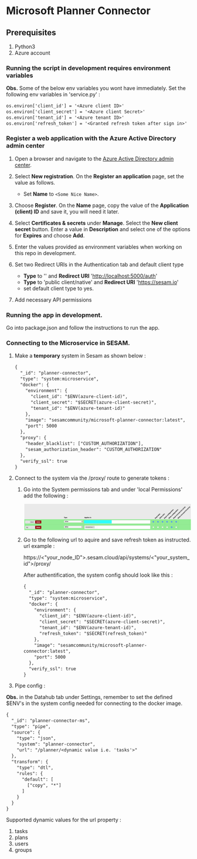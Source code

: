 # Microsoft Planner Connector

## Prerequisites

1. Python3
2. Azure account

### Running the script in development requires environment variables
**Obs.** Some of the below env variables you wont have immediately.
Set the following env variables in 'service.py' :

```
os.environ['client_id'] = '<Azure client ID>'
os.environ['client_secret'] = '<Azure client Secret>'
os.environ['tenant_id'] = '<Azure tenant ID>'
os.environ['refresh_token'] = '<Granted refresh token after sign in>'
```

### Register a web application with the Azure Active Directory admin center

1. Open a browser and navigate to the [Azure Active Directory admin center](https://aad.portal.azure.com).

2. Select **New registration**. On the **Register an application** page, set the value as follows.

    - Set **Name** to `<Some Nice Name>`.

3. Choose **Register**. On the **Name** page, copy the value of the **Application (client) ID** and save it, you will need it later.

4. Select **Certificates & secrets** under **Manage**. Select the **New client secret** button. Enter a value in **Description** and select one of the options for **Expires** and choose **Add**.

5. Enter the values provided as environment variables when working on this repo in development.

6. Set two Redirect URIs in the Authentication tab and default client type
      - **Type** to '<web>' and **Redirect URI** '<http://localhost:5000/auth>'
      - **Type** to 'public client/native' and **Redirect URI** '<https://sesam.io>'
      - set default client type to yes.
7. Add necessary API permissions

### Running the app in development.

Go into package.json and follow the instructions to run the app.

### Connecting to the Microservice in SESAM.

1. Make a **temporary** system in Sesam as shown below :
    ```
    {
      "_id": "planner-connector",
      "type": "system:microservice",
      "docker": {
        "environment": {
          "client_id": "$ENV(azure-client-id)",
          "client_secret": "$SECRET(azure-client-secret)",
          "tenant_id": "$ENV(azure-tenant-id)"
        },
        "image": "sesamcommunity/microsoft-planner-connector:latest",
        "port": 5000
      },
      "proxy": {
        "header_blacklist": ["CUSTOM_AUTHORIZATION"],
        "sesam_authorization_header": "CUSTOM_AUTHORIZATION"
      },
      "verify_ssl": true
    }
    ```

2. Connect to the system via the /proxy/ route to generate tokens :

    1. Go into the System permissions tab and under 'local Permissions' add the following :

        ![Permissions](Permissions.png)

    2. Go to the following url to aquire and save refresh token as instructed.
        url example :

        https://<"your_node_ID">.sesam.cloud/api/systems/<"your_system_id">/proxy/

        After authentification, the system config should look like this :
        ```
        {
          "_id": "planner-connector",
          "type": "system:microservice",
          "docker": {
            "environment": {
              "client_id": "$ENV(azure-client-id)",
              "client_secret": "$SECRET(azure-client-secret)",
              "tenant_id": "$ENV(azure-tenant-id)",
              "refresh_token": "$SECRET(refresh_token)"
            },
            "image": "sesamcommunity/microsoft-planner-connector:latest",
            "port": 5000
          },
          "verify_ssl": true
        }
        ```

3. Pipe config :

**Obs.** in the Datahub tab under Settings, remember to set the defined $ENV's in the system config needed for connecting to the docker image.
```
{
  "_id": "planner-connector-ms",
  "type": "pipe",
  "source": {
    "type": "json",
    "system": "planner-connector",
    "url": "/planner/<dynamic value i.e. 'tasks'>"
  },
  "transform": {
    "type": "dtl",
    "rules": {
      "default": [
        ["copy", "*"]
      ]
    }
  }
}
```

Supported dynamic values for the url property :
1. tasks
2. plans
3. users
4. groups
